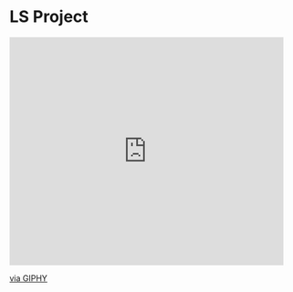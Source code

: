# LS Project
<iframe src="https://giphy.com/embed/rQ5cWOkvXfoTUZLIPh" width="480" height="400" frameBorder="0" class="giphy-embed" allowFullScreen></iframe><p><a href="https://giphy.com/gifs/theoffice-the-office-tv-episode-818-rQ5cWOkvXfoTUZLIPh">via GIPHY</a></p>
